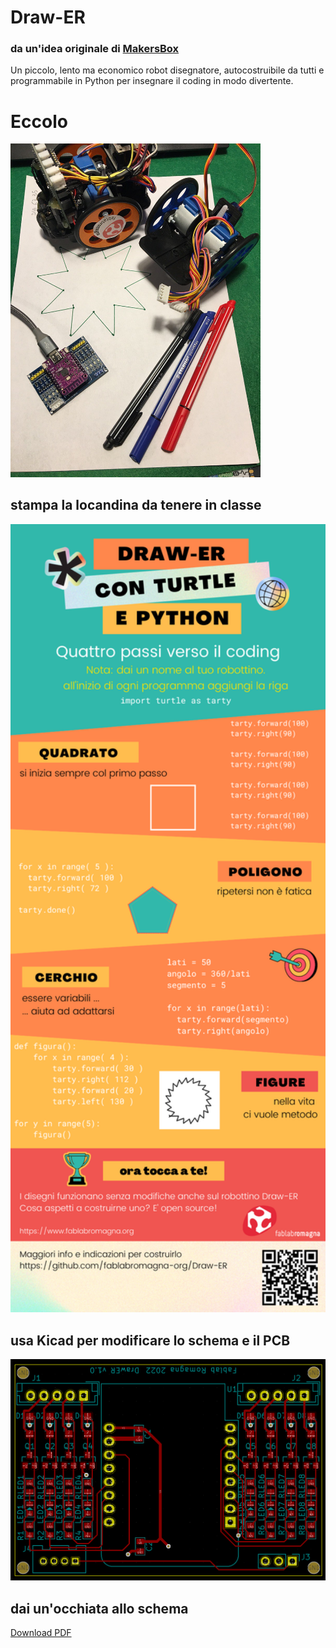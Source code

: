 # Draw-ER
### da un'idea originale di [MakersBox](https://www.instructables.com/Arduino-Drawing-Robot/)
Un piccolo, lento ma economico robot disegnatore, autocostruibile da tutti e programmabile in Python per insegnare il coding in modo divertente.

# Eccolo
<img src="Draw-ER.jpg" alt="Draw-ER" width="400"/>

## stampa la locandina da tenere in classe
<img src="Infografica.png" alt="Locandina" width="600"/>

## usa Kicad per modificare lo schema e il PCB
<img src="Draw-ER-pcb.png" alt="PCB" width="600"/>

## dai un'occhiata allo schema
<a href="Schematic.pdf">Download PDF</a>
